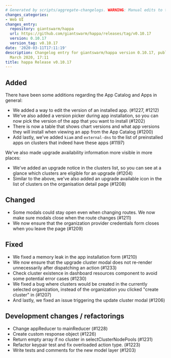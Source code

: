 ```yaml
---
# Generated by scripts/aggregate-changelogs. WARNING: Manual edits to this files will be overwritten.
changes_categories:
- Web UI
changes_entry:
  repository: giantswarm/happa
  url: https://github.com/giantswarm/happa/releases/tag/v0.10.17
  version: 0.10.17
  version_tag: v0.10.17
date: '2020-03-11T17:11:19'
description: Changelog entry for giantswarm/happa version 0.10.17, published on 11
  March 2020, 17:11
title: happa Release v0.10.17
---
```


## Added

There have been some additions regarding the App Catalog and Apps in general:

- We added a way to edit the version of an installed app. (#1227, #1212)
- We've also added a version picker during app installation, so you can now pick the version of the app that you want to install (#1202)
- There is now a table that shows chart versions and what app versions they will install when viewing an app from the App Catalog (#1200)
- Add lastly, we've added `kiam` and `external-dns` to the list of preinstalled apps on clusters that indeed have these apps (#1197)

We've also made upgrade availability information more visible in more places:

- We've added an upgrade notice in the clusters list, so you can see at a glance which clusters are eligible for an upgrade (#1204)
- Similar to the above, we've also added an upgrade available icon in the list of clusters on the organisation detail page (#1208)


## Changed

- Some modals could stay open even when changing routes. We now make sure modals close when the route changes (#1211)
- We now ensure that the organization provider credentials form closes when you leave the page (#1209)

## Fixed

- We fixed a memory leak in the app installation form (#1210)
- We now ensure that the upgrade cluster modal does not re-render unnecessarily after dispatching an action (#1233)
- Check cluster existence in dashboard resources component to avoid some potential error cases (#1230)
- We fixed a bug where clusters would be created in the currently selected organization, instead of the organization you clicked "create cluster" in (#1207)
- And lastly, we fixed an issue triggering the update cluster modal (#1206)

## Development changes / refactorings

- Change appReducer to mainReducer (#1228)
- Create custom response object (#1226)
- Return empty array if no cluster in selectClusterNodePools (#1231)
- Refactor keypair test and fix overloaded action type. (#1223)
- Write tests and comments for the new model layer (#1203)

